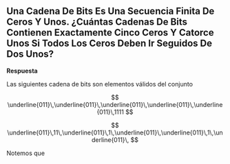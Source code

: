 ## Una Cadena De Bits Es Una Secuencia Finita De Ceros Y Unos. ¿Cuántas Cadenas De Bits Contienen Exactamente Cinco Ceros Y Catorce Unos Si Todos Los Ceros Deben Ir Seguidos De Dos Unos?

**Respuesta**

Las siguientes cadena de bits son elementos válidos del conjunto

$$
\underline{011}\,\underline{011}\,\underline{011}\,\underline{011}\,\underline{011}\,1111
$$

$$
\underline{011}\,11\,\underline{011}\,1\,\underline{011}\,\underline{011}\,1\,\underline{011}\,
$$

Notemos que
